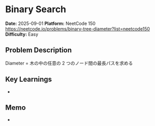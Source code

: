 # Binary Search

**Date:** 2025-09-01
**Platform:** NeetCode 150 https://neetcode.io/problems/binary-tree-diameter?list=neetcode150
**Difficulty:** Easy

## Problem Description

Diameter = 木の中の任意の 2 つのノード間の最長パスを求める

## Key Learnings

-

## Memo

-
